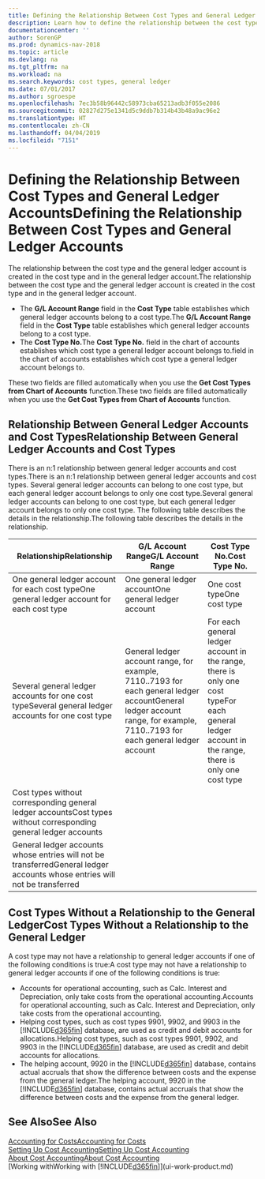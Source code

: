 ```yaml
---
title: Defining the Relationship Between Cost Types and General Ledger Accounts
description: Learn how to define the relationship between the cost type and the general ledger account.
documentationcenter: ''
author: SorenGP
ms.prod: dynamics-nav-2018
ms.topic: article
ms.devlang: na
ms.tgt_pltfrm: na
ms.workload: na
ms.search.keywords: cost types, general ledger
ms.date: 07/01/2017
ms.author: sgroespe
ms.openlocfilehash: 7ec3b58b96442c58973cba65213adb3f055e2086
ms.sourcegitcommit: 02827d275e1341d5c9ddb7b314b43b48a9ac96e2
ms.translationtype: HT
ms.contentlocale: zh-CN
ms.lasthandoff: 04/04/2019
ms.locfileid: "7151"
---
```

# <a name="defining-the-relationship-between-cost-types-and-general-ledger-accounts"></a><span data-ttu-id="289a6-103">Defining the Relationship Between Cost Types and General Ledger Accounts</span><span class="sxs-lookup"><span data-stu-id="289a6-103">Defining the Relationship Between Cost Types and General Ledger Accounts</span></span>
<span data-ttu-id="289a6-104">The relationship between the cost type and the general ledger account is created in the cost type and in the general ledger account.</span><span class="sxs-lookup"><span data-stu-id="289a6-104">The relationship between the cost type and the general ledger account is created in the cost type and in the general ledger account.</span></span>  

* <span data-ttu-id="289a6-105">The **G/L Account Range** field in the **Cost Type** table establishes which general ledger accounts belong to a cost type.</span><span class="sxs-lookup"><span data-stu-id="289a6-105">The **G/L Account Range** field in the **Cost Type** table establishes which general ledger accounts belong to a cost type.</span></span>  
* <span data-ttu-id="289a6-106">The **Cost Type No.**</span><span class="sxs-lookup"><span data-stu-id="289a6-106">The **Cost Type No.**</span></span> <span data-ttu-id="289a6-107">field in the chart of accounts establishes which cost type a general ledger account belongs to.</span><span class="sxs-lookup"><span data-stu-id="289a6-107">field in the chart of accounts establishes which cost type a general ledger account belongs to.</span></span>  

<span data-ttu-id="289a6-108">These two fields are filled automatically when you use the **Get Cost Types from Chart of Accounts** function.</span><span class="sxs-lookup"><span data-stu-id="289a6-108">These two fields are filled automatically when you use the **Get Cost Types from Chart of Accounts** function.</span></span>  

## <a name="relationship-between-general-ledger-accounts-and-cost-types"></a><span data-ttu-id="289a6-109">Relationship Between General Ledger Accounts and Cost Types</span><span class="sxs-lookup"><span data-stu-id="289a6-109">Relationship Between General Ledger Accounts and Cost Types</span></span>  
<span data-ttu-id="289a6-110">There is an n:1 relationship between general ledger accounts and cost types.</span><span class="sxs-lookup"><span data-stu-id="289a6-110">There is an n:1 relationship between general ledger accounts and cost types.</span></span> <span data-ttu-id="289a6-111">Several general ledger accounts can belong to one cost type, but each general ledger account belongs to only one cost type.</span><span class="sxs-lookup"><span data-stu-id="289a6-111">Several general ledger accounts can belong to one cost type, but each general ledger account belongs to only one cost type.</span></span> <span data-ttu-id="289a6-112">The following table describes the details in the relationship.</span><span class="sxs-lookup"><span data-stu-id="289a6-112">The following table describes the details in the relationship.</span></span>  


|                         <span data-ttu-id="289a6-113">Relationship</span><span class="sxs-lookup"><span data-stu-id="289a6-113">Relationship</span></span>                          |                                 **<span data-ttu-id="289a6-114">G/L Account Range</span><span class="sxs-lookup"><span data-stu-id="289a6-114">G/L Account Range</span></span>**                                 |                             **<span data-ttu-id="289a6-115">Cost Type No.</span><span class="sxs-lookup"><span data-stu-id="289a6-115">Cost Type No.</span></span>**                             |
|---------------------------------------------------------------|---------------------------------------------------------------------------------------|---------------------------------------------------------------------------|
|         <span data-ttu-id="289a6-116">One general ledger account for each cost type</span><span class="sxs-lookup"><span data-stu-id="289a6-116">One general ledger account for each cost type</span></span>         |                              <span data-ttu-id="289a6-117">One general ledger account</span><span class="sxs-lookup"><span data-stu-id="289a6-117">One general ledger account</span></span>                               |                               <span data-ttu-id="289a6-118">One cost type</span><span class="sxs-lookup"><span data-stu-id="289a6-118">One cost type</span></span>                               |
|       <span data-ttu-id="289a6-119">Several general ledger accounts for one cost type</span><span class="sxs-lookup"><span data-stu-id="289a6-119">Several general ledger accounts for one cost type</span></span>       | <span data-ttu-id="289a6-120">General ledger account range, for example, 7110..7193 for each general ledger account</span><span class="sxs-lookup"><span data-stu-id="289a6-120">General ledger account range, for example, 7110..7193 for each general ledger account</span></span> | <span data-ttu-id="289a6-121">For each general ledger account in the range, there is only one cost type</span><span class="sxs-lookup"><span data-stu-id="289a6-121">For each general ledger account in the range, there is only one cost type</span></span> |
|   <span data-ttu-id="289a6-122">Cost types without corresponding general ledger accounts</span><span class="sxs-lookup"><span data-stu-id="289a6-122">Cost types without corresponding general ledger accounts</span></span>    |                                        <Empty>                                        |                                                                           |
| <span data-ttu-id="289a6-123">General ledger accounts whose entries will not be transferred</span><span class="sxs-lookup"><span data-stu-id="289a6-123">General ledger accounts whose entries will not be transferred</span></span> |                                                                                       |                                  <Empty>                                  |

## <a name="cost-types-without-a-relationship-to-the-general-ledger"></a><span data-ttu-id="289a6-124">Cost Types Without a Relationship to the General Ledger</span><span class="sxs-lookup"><span data-stu-id="289a6-124">Cost Types Without a Relationship to the General Ledger</span></span>  
<span data-ttu-id="289a6-125">A cost type may not have a relationship to general ledger accounts if one of the following conditions is true:</span><span class="sxs-lookup"><span data-stu-id="289a6-125">A cost type may not have a relationship to general ledger accounts if one of the following conditions is true:</span></span>  

* <span data-ttu-id="289a6-126">Accounts for operational accounting, such as Calc. Interest and Depreciation, only take costs from the operational accounting.</span><span class="sxs-lookup"><span data-stu-id="289a6-126">Accounts for operational accounting, such as Calc. Interest and Depreciation, only take costs from the operational accounting.</span></span>  
* <span data-ttu-id="289a6-127">Helping cost types, such as cost types 9901, 9902, and 9903 in the [!INCLUDE[d365fin](includes/d365fin_md.md)] database, are used as credit and debit accounts for allocations.</span><span class="sxs-lookup"><span data-stu-id="289a6-127">Helping cost types, such as cost types 9901, 9902, and 9903 in the [!INCLUDE[d365fin](includes/d365fin_md.md)] database, are used as credit and debit accounts for allocations.</span></span>  
* <span data-ttu-id="289a6-128">The helping account, 9920 in the [!INCLUDE[d365fin](includes/d365fin_md.md)] database, contains actual accruals that show the difference between costs and the expense from the general ledger.</span><span class="sxs-lookup"><span data-stu-id="289a6-128">The helping account, 9920 in the [!INCLUDE[d365fin](includes/d365fin_md.md)] database, contains actual accruals that show the difference between costs and the expense from the general ledger.</span></span>  

## <a name="see-also"></a><span data-ttu-id="289a6-129">See Also</span><span class="sxs-lookup"><span data-stu-id="289a6-129">See Also</span></span>  
[<span data-ttu-id="289a6-130">Accounting for Costs</span><span class="sxs-lookup"><span data-stu-id="289a6-130">Accounting for Costs</span></span>](finance-manage-cost-accounting.md)  
[<span data-ttu-id="289a6-131">Setting Up Cost Accounting</span><span class="sxs-lookup"><span data-stu-id="289a6-131">Setting Up Cost Accounting</span></span>](finance-set-up-cost-accounting.md)   
[<span data-ttu-id="289a6-132">About Cost Accounting</span><span class="sxs-lookup"><span data-stu-id="289a6-132">About Cost Accounting</span></span>](finance-about-cost-accounting.md)  
[<span data-ttu-id="289a6-133">Working with</span><span class="sxs-lookup"><span data-stu-id="289a6-133">Working with</span></span> [!INCLUDE[d365fin](includes/d365fin_md.md)]](ui-work-product.md)
